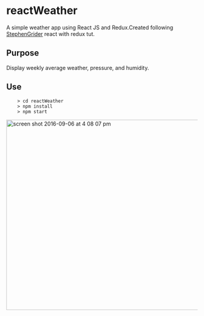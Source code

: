 # reactWeather
A simple weather app using React JS and Redux.Created following <a href="https://github.com/StephenGrider">StephenGrider</a> react with redux tut.
## Purpose
Display weekly average weather, pressure, and humidity.
## Use
```
	> cd reactWeather
	> npm install
	> npm start
```
<img width="700" height="500" alt="screen shot 2016-09-06 at 4 08 07 pm" src="https://cloud.githubusercontent.com/assets/18606197/18294175/361e99e6-744c-11e6-83fa-9cbe6d16dc54.png">
